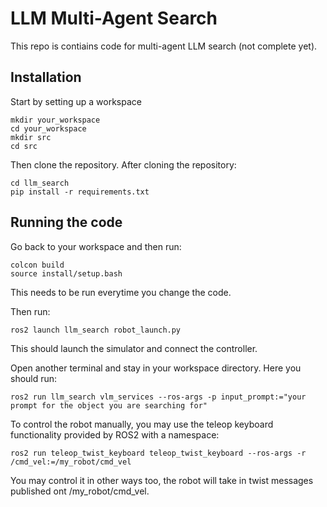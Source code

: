 # LLM Multi-Agent Search

This repo is contiains code for multi-agent LLM search (not complete yet). 

## Installation

Start by setting up a workspace
```
mkdir your_workspace
cd your_workspace
mkdir src
cd src
```

Then clone the repository. After cloning the repository:

```
cd llm_search
pip install -r requirements.txt
```

## Running the code

Go back to your workspace and then run:
```
colcon build
source install/setup.bash
```

This needs to be run everytime you change the code.

Then run:
```
ros2 launch llm_search robot_launch.py
```

This should launch the simulator and connect the controller. 

Open another terminal and stay in your workspace directory. Here you should run:

```
ros2 run llm_search vlm_services --ros-args -p input_prompt:="your prompt for the object you are searching for"
```

To control the robot manually, you may use the teleop keyboard functionality provided by ROS2 with a namespace:

```
ros2 run teleop_twist_keyboard teleop_twist_keyboard --ros-args -r /cmd_vel:=/my_robot/cmd_vel
```

You may control it in other ways too, the robot will take in twist messages published ont /my_robot/cmd_vel.
